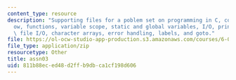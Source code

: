 ```yaml
---
content_type: resource
description: "Supporting files for a poblem set on programming in C, control \uFB02\
  ow, functions, variable scope, static and global variables, I/O, printf and scanf,\
  \ file I/O, character arrays, error handling, labels, and goto."
file: https://ol-ocw-studio-app-production.s3.amazonaws.com/courses/6-087-practical-programming-in-c-january-iap-2010/811b88eced48d2ffb9dbca1cf198d606_assn03.zip
file_type: application/zip
resourcetype: Other
title: assn03
uid: 811b88ec-ed48-d2ff-b9db-ca1cf198d606
---
```


